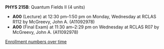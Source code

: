 **PHYS 215B**: Quantum Fields II (4 units)

- **A00** (Lecture) at 12:30 pm–1:50 pm on Monday, Wednesday at RCLAS R112 by McGreevy, John A. (A11092978)
- **A00** (Final Exam) at 11:30 am–2:29 pm on Wednesday at RCLAS R07 by McGreevy, John A. (A11092978)

[Enrollment numbers over time](./PHYS215B.tsv)
